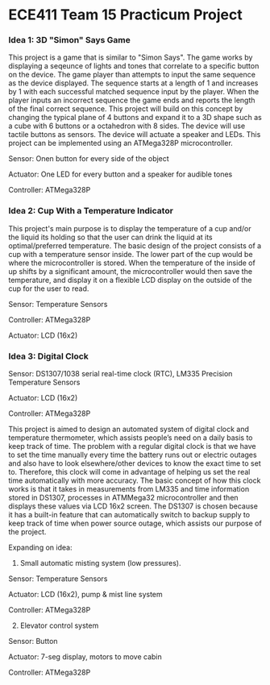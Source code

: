 # ECE411 Team 15 Practicum Project

### Idea 1: 3D "Simon" Says Game

This project is a game that is similar to "Simon Says".  The game works by displaying a seqeunce of 
lights and tones that correlate to a specific button on the device.  The game player than attempts to 
input the same sequence as the device displayed.  The sequence starts at a length of 1 and increases by 1 
with each successful matched sequence input by the player.  When the player inputs an incorrect sequence 
the game ends and reports the length of the final correct sequence. This project will build on this 
concept by changing the typical plane of 4 buttons and expand it to a 3D shape such as a cube with 6 
buttons or a octahedron with 8 sides.  The device will use tactile buttons as sensors. The device will 
actuate a speaker and LEDs.  This project can be implemented using an ATMega328P microcontroller.

Sensor: Onen button for every side of the object

Actuator: One LED for every button and a speaker for audible tones

Controller: ATMega328P

### Idea 2: Cup With a Temperature Indicator

This project's main purpose is to display the temperature of a cup and/or the liquid its holding so
that the user can drink the liquid at its optimal/preferred temperature. The basic design of the 
project consists of a cup with a temperature sensor inside. The lower part of the cup would be where
the microcontroller is stored. When the temperature of the inside of up shifts by a significant amount,
the microcontroller would then save the temperature, and display it on a flexible LCD display on the outside
of the cup for the user to read.

Sensor: Temperature Sensors 

Controller: ATMega328P

Actuator: LCD (16x2)

### Idea 3: Digital Clock
Sensor: DS1307/1038 serial real-time clock (RTC), LM335 Precision Temperature Sensors 

Actuator: LCD (16x2)

Controller: ATMega328P

This project is aimed to design an automated system of digital clock and temperature thermometer, which 
assists people’s need on a daily basis to keep track of time. The problem with a regular digital clock 
is that we have to set the time manually every time the battery runs out or electric outages and also 
have to look elsewhere/other devices to know the exact time to set to. Therefore, this clock will come 
in advantage of helping us set the real time automatically with more accuracy. The basic concept of how
this clock works is that it takes in measurements from LM335 and time information stored in DS1307, 
processes in ATMMega32 microcontroller and then displays these values via LCD 16x2 screen. The DS1307 
is chosen because it has a built-in feature that can automatically switch to backup supply to keep 
track of time when power source outage, which assists our purpose of the project. 

Expanding on idea: 
1. Small automatic misting system (low pressures).

Sensor: Temperature Sensors 

Actuator: LCD (16x2), pump & mist line system

Controller: ATMega328P

2. Elevator control system

Sensor: Button 

Actuator: 7-seg display, motors to move cabin

Controller: ATMega328P

